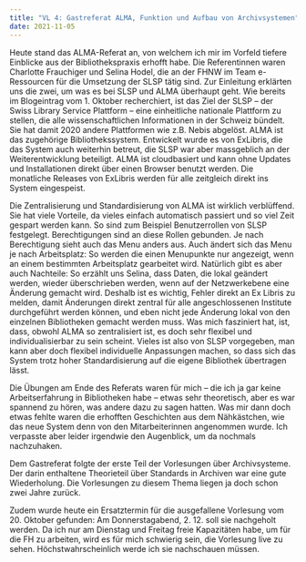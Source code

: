 ```yaml
---
title: "VL 4: Gastreferat ALMA, Funktion und Aufbau von Archivsystemen"
date: 2021-11-05
---
```

Heute stand das ALMA-Referat an, von welchem ich mir im Vorfeld tiefere Einblicke aus der Bibliothekspraxis erhofft habe. Die Referentinnen waren Charlotte Frauchiger und Selina Hodel, die an der FHNW im Team e-Ressourcen für die Umsetzung der SLSP tätig sind. Zur Einleitung erklärten uns die zwei, um was es bei SLSP und ALMA überhaupt geht. Wie bereits im Blogeintrag vom 1. Oktober recherchiert, ist das Ziel der SLSP – der Swiss Library Service Plattform – eine einheitliche nationale Plattform zu stellen, die alle wissenschaftlichen Informationen in der Schweiz bündelt. Sie hat damit 2020 andere Plattformen wie z.B. Nebis abgelöst. ALMA ist das zugehörige Bibliothekssystem. Entwickelt wurde es von ExLibris, die das System auch weiterhin betreut, die SLSP war aber massgeblich an der Weiterentwicklung beteiligt. ALMA ist cloudbasiert und kann ohne Updates und Installationen direkt über einen Browser benutzt werden. Die monatliche Releases von ExLibris werden für alle zeitgleich direkt ins System eingespeist.
<p>
Die Zentralisierung und Standardisierung von ALMA ist wirklich verblüffend. Sie hat viele Vorteile, da vieles einfach automatisch passiert und so viel Zeit gespart werden kann. So sind zum Beispiel Benutzerrollen von SLSP festgelegt. Berechtigungen sind an diese Rollen gebunden. Je nach Berechtigung sieht auch das Menu anders aus. Auch ändert sich das Menu je nach Arbeitsplatz: So werden die einen Menupunkte nur angezeigt, wenn an einem bestimmten Arbeitsplatz gearbeitet wird. Natürlich gibt es aber auch Nachteile: So erzählt uns Selina, dass Daten, die lokal geändert werden, wieder überschrieben werden, wenn auf der Netzwerkebene eine Änderung gemacht wird. Deshalb ist es wichtig, Fehler direkt an Ex Libris zu melden, damit Änderungen direkt zentral für alle angeschlossenen Institute durchgeführt werden können, und eben nicht jede Änderung lokal von den einzelnen Bibliotheken gemacht werden muss. Was mich fasziniert hat, ist, dass, obwohl ALMA so zentralisiert ist, es doch sehr flexibel und individualisierbar zu sein scheint. Vieles ist also von SLSP vorgegeben, man kann aber doch flexibel individuelle Anpassungen machen, so dass sich das System trotz hoher Standardisierung auf die eigene Bibliothek übertragen lässt. 
<p>
Die Übungen am Ende des Referats waren für mich – die ich ja gar keine Arbeitserfahrung in Bibliotheken habe – etwas sehr theoretisch, aber es war spannend zu hören, was andere dazu zu sagen hatten. Was mir dann doch etwas fehlte waren die erhofften Geschichten aus dem Nähkästchen, wie das neue System denn von den Mitarbeiterinnen angenommen wurde. Ich verpasste aber leider irgendwie den Augenblick, um da nochmals nachzuhaken.
<p>
Dem Gastreferat folgte der erste Teil der Vorlesungen über Archivsysteme. Der darin enthaltene Theorieteil über Standards in Archiven war eine gute Wiederholung. Die Vorlesungen zu diesem Thema liegen ja doch schon zwei Jahre zurück. 
<p>
Zudem wurde heute ein Ersatztermin für die ausgefallene Vorlesung vom 20. Oktober gefunden: Am Donnerstagabend, 2. 12. soll sie nachgeholt werden. Da ich nur am Dienstag und Freitag freie Kapazitäten habe, um für die FH zu arbeiten, wird es für mich schwierig sein, die Vorlesung live zu sehen. Höchstwahrscheinlich werde ich sie nachschauen müssen. 

